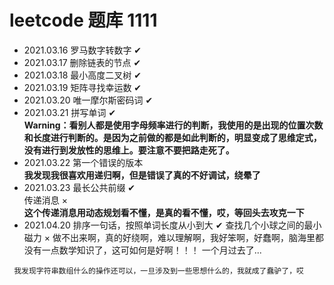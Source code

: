 # leetcode 题库 1111

* 2021.03.16 罗马数字转数字 ✔
* 2021.03.17 删除链表的节点 ✔
* 2021.03.18 最小高度二叉树 ✔
* 2021.03.19 矩阵寻找幸运数 ✔
* 2021.03.20 唯一摩尔斯密码词 ✔
* 2021.03.21 拼写单词 ✔   
    **Warning：看别人都是使用字母频率进行的判断，我使用的是出现的位置次数和长度进行判断的。是因为之前做的都是如此判断的，明显变成了思维定式，没有进行到发放性的思维上。要注意不要把路走死了。**
* 2021.03.22 第一个错误的版本  
    **我发现我很喜欢用递归啊，但是错误了真的不好调试，绕晕了**
* 2021.03.23 最长公共前缀 ✔  
             传递消息 ×  
    **这个传递消息用动态规划看不懂，是真的看不懂，哎，等回头去攻克一下**   
* 2021.04.20 排序一句话，按照单词长度从小到大 ✔
             查找几个小球之间的最小磁力 × 做不出来啊，真的好绕啊，难以理解啊，我好笨啊，好蠢啊，脑海里都没有一点数学知识了，这可如何是好啊！！！
            一个月过去了...  
```text
 我发现字符串数组什么的操作还可以，一旦涉及到一些思想什么的，我就成了蠢驴了，哎                

```
     
     
